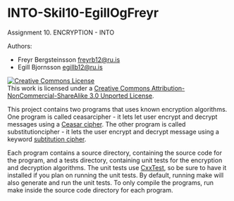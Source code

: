 INTO-Skil10-EgillOgFreyr
========================

Assignment 10. ENCRYPTION - INTO

Authors:
* Freyr Bergsteinsson <freyrb12@ru.is>
* Egill Bjornsson <egillb12@ru.is>

<a rel="license" href="http://creativecommons.org/licenses/by-nc-sa/3.0/deed.en_US"><img alt="Creative Commons License" style="border-width:0" src="http://i.creativecommons.org/l/by-nc-sa/3.0/88x31.png" /></a><br />This work is licensed under a <a rel="license" href="http://creativecommons.org/licenses/by-nc-sa/3.0/deed.en_US">Creative Commons Attribution-NonCommercial-ShareAlike 3.0 Unported License</a>.

This project contains two programs that uses known encryption algorithms. One program is called ceasarcipher - it lets let user encrypt and decrypt messages using a [Ceasar cipher](http://en.wikipedia.org/wiki/Caesar_cipher). The other program is called substitutioncipher - it lets the user encrypt and decrypt message using a keyword [subtitution cipher](http://en.wikipedia.org/wiki/Substitution_cipher).

Each program contains a source directory, containing the source code for the program, and a tests directory, containing unit tests for the encryption and decryption algorithms. The unit tests use [CxxTest](http://cxxtest.com/), so be sure to have it installed if you plan on running the unit tests. By default, running make will also generate and run the unit tests. To only compile the programs, run make inside the source code directory for each program.

